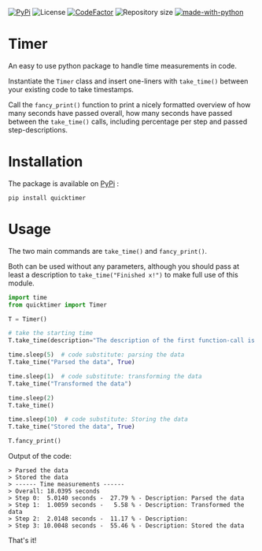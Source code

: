 [![PyPi](https://img.shields.io/pypi/v/quicktimer?color=blue&style=plastic)](https://pypi.org/project/quicktimer/)
![License](https://img.shields.io/pypi/l/quicktimer?style=plastic)
[![CodeFactor](https://www.codefactor.io/repository/github/cribbersix/quicktimer/badge?style=plastic)](https://www.codefactor.io/repository/github/cribbersix/quicktimer)
![Repository size](https://img.shields.io/github/repo-size/Cribbersix/QuickTimer?style=plastic)
[![made-with-python](https://img.shields.io/badge/Made%20with-Python-1f425f.svg?style=plastic)](https://www.python.org/)


# Timer

An easy to use python package to handle time measurements in code. 

Instantiate the `Timer` class and insert one-liners with `take_time()` between your existing code to take timestamps. 

Call the `fancy_print()` function to print a nicely formatted overview of how many seconds have passed overall, how many seconds have passed between the `take_time()` calls, including percentage per step and passed step-descriptions. 


# Installation

The package is available on [PyPi](https://pypi.org/project/quicktimer/) :

```
pip install quicktimer 
```

# Usage

The two main commands are `take_time()` and `fancy_print()`.

Both can be used without any parameters, although you should pass at least a description to `take_time("Finished x!")` to make full use of this module. 



```python
import time
from quicktimer import Timer

T = Timer()

# take the starting time
T.take_time(description="The description of the first function-call is never displayed!")

time.sleep(5)  # code substitute: parsing the data
T.take_time("Parsed the data", True)

time.sleep(1)  # code substitute: transforming the data
T.take_time("Transformed the data")

time.sleep(2)
T.take_time() 

time.sleep(10)  # code substitute: Storing the data
T.take_time("Stored the data", True)

T.fancy_print()
```

Output of the code: 

```
> Parsed the data
> Stored the data
> ------ Time measurements ------
> Overall: 18.0395 seconds
> Step 0:  5.0140 seconds -  27.79 % - Description: Parsed the data
> Step 1:  1.0059 seconds -   5.58 % - Description: Transformed the data
> Step 2:  2.0148 seconds -  11.17 % - Description: 
> Step 3: 10.0048 seconds -  55.46 % - Description: Stored the data
```

That's it!
